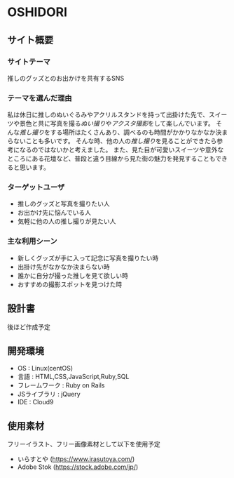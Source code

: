 # OSHIDORI

## サイト概要

### サイトテーマ

推しのグッズとのお出かけを共有するSNS

### テーマを選んだ理由

私は休日に推しのぬいぐるみやアクリルスタンドを持って出掛けた先で、スイーツや景色と共に写真を撮る*ぬい撮り*や*アクスタ撮影*をして楽しんでいます。
そんな*推し撮り*をする場所はたくさんあり、調べるのも時間がかかりなかなか決まらないことも多いです。
そんな時、他の人の*推し撮り*を見ることができたら参考になるのではないかと考えました。
また、見た目が可愛いスイーツや意外なところにある花壇など、普段と違う目線から見た街の魅力を発見することもできると思います。


### ターゲットユーザ
- 推しのグッズと写真を撮りたい人
- お出かけ先に悩んでいる人
- 気軽に他の人の推し撮りが見たい人


### 主な利用シーン
- 新しくグッズが手に入って記念に写真を撮りたい時
- 出掛け先がなかなか決まらない時
- 誰かに自分が撮った推しを見て欲しい時
- おすすめの撮影スポットを見つけた時

## 設計書
後ほど作成予定

## 開発環境

- OS : Linux(centOS)
- 言語 : HTML,CSS,JavaScript,Ruby,SQL
- フレームワーク : Ruby on Rails
- JSライブラリ : jQuery
- IDE : Cloud9

## 使用素材

フリーイラスト、フリー画像素材として以下を使用予定
- いらすとや (https://www.irasutoya.com/)
- Adobe Stok (https://stock.adobe.com/jp/)

